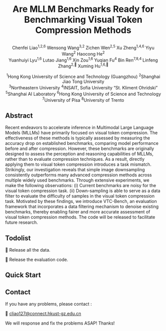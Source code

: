 # <p align="center"><strong>Are MLLM Benchmarks Ready for Benchmarking Visual Token Compression Methods</strong></p>
<div align="center">

Chenfei Liao<sup>1,2,6</sup> Wensong Wang<sup>3,2</sup> Zichen Wen<sup>2,5</sup> Xu Zheng<sup>1,4,6</sup> Yiyu Wang<sup>2</sup> Haocong He<sup>2</sup> \
Yuanhuiyi Lyu<sup>1,6</sup> Lutao Jiang<sup>1,6</sup> Xin Zou<sup>1,6</sup> Yuqian Fu<sup>4</sup> Bin Ren<sup>7,8,4 </sup>Linfeng Zhang<sup>2,📧</sup> Xuming Hu<sup>1,6,📧</sup>

</div>

<div align="center">
  
<sup>1</sup>Hong Kong University of Science and Technology (Guangzhou) <sup>2</sup>Shanghai Jiao Tong University \
<sup>3</sup>Northeastern University <sup>4</sup>INSAIT, Sofia University “St. Kliment Ohridski” \
<sup>5</sup>Shanghai AI Laboratory <sup>6</sup>Hong Kong University of Science and Technology\
<sup>7</sup>University of Pisa <sup>8</sup>University of Trento
  
</div>

  
## Abstract 

Recent endeavors to accelerate inference in Multimodal Large Language Models (MLLMs) have primarily focused on visual token compression. The effectiveness of these methods is typically assessed by measuring the accuracy drop on established benchmarks, comparing model performance before and after compression. However, these benchmarks are originally designed to assess the perception and reasoning capabilities of MLLMs, rather than to evaluate compression techniques. As a result, directly applying them to visual token compression introduces a task mismatch. Strikingly, our investigation reveals that simple image downsampling consistently outperforms many advanced compression methods across multiple widely used benchmarks. Through extensive experiments, we make the following observations: (i) Current benchmarks are noisy for the visual token compression task. (ii) Down-sampling is able to serve as a data filter to evaluate the difficulty of samples in the visual token compression task. Motivated by these findings, we introduce VTC-Bench, an evaluation framework that incorporates a data filtering mechanism to denoise existing benchmarks, thereby enabling fairer and more accurate assessment of visual token compression methods. The code will be released to facilitate future research.


## Todolist

🚀 Release all the data.

🚀 Release the evaluation code.


## Quick Start



## Contact

If you have any problems, please contact :

📧 cliao127@connect.hkust-gz.edu.cn

We will response and fix the problems ASAP! Thanks!
